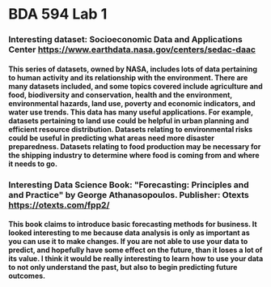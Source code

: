 # BDA 594 Lab 1
### Interesting dataset: Socioeconomic Data and Applications Center https://www.earthdata.nasa.gov/centers/sedac-daac 
#### This series of datasets, owned by NASA, includes lots of data pertaining to human activity and its relationship with the environment. There are many datasets included, and some topics covered include agriculture and food, biodiversity and conservation, health and the environment, environmental hazards, land use, poverty and economic indicators, and water use trends. This data has many useful applications. For example, datasets pertaining to land use could be helpful in urban planning and efficient resource distribution. Datasets relating to environmental risks could be useful in predicting what areas need more disaster preparedness. Datasets relating to food production may be necessary for the shipping industry to determine where food is coming from and where it needs to go. 

### Interesting Data Science Book: "Forecasting: Principles and and Practice" by George Athanasopoulos. Publisher: Otexts https://otexts.com/fpp2/
#### This book claims to introduce basic forecasting methods for business. It looked interesting to me because data analysis is only as important as you can use it to make changes. If you are not able to use your data to predict, and hopefully have some effect on the future, than it loses a lot of its value. I think it would be really interesting to learn how to use your data to not only understand the past, but also to begin predicting future outcomes.
